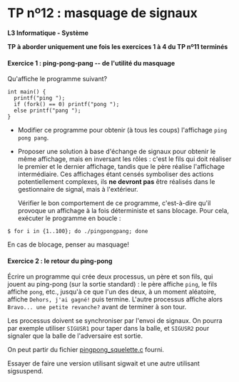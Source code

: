 TP nº12 : masquage de signaux
==================

**L3 Informatique - Système**

**TP à aborder uniquement une fois les exercices 1 à 4 du TP nº11 terminés**

#### Exercice 1 : ping-pong-pang -- de l'utilité du masquage

Qu'affiche le programme suivant? 
```
int main() {
  printf("ping ");
  if (fork() == 0) printf("pong ");
  else printf("pang ");
}
```

* Modifier ce programme pour obtenir (à tous les coups) l'affichage
  `ping pong pang`.

* Proposer une solution à base d'échange de signaux pour obtenir le même
  affichage, mais en inversant les rôles : c'est le fils qui doit
  réaliser le premier et le dernier affichage, tandis que le père réalise
  l'affichage intermédiaire. Ces affichages étant censés symboliser des
  actions potentiellement complexes, ils **ne devront pas** être réalisés
  dans le gestionnaire de signal, mais à l'extérieur.

  Vérifier le bon comportement de ce programme, c'est-à-dire qu'il provoque
  un affichage à la fois déterministe et sans blocage. Pour cela, exécuter le
  programme en boucle :
```
$ for i in {1..100}; do ./pingpongpang; done
```
  En cas de blocage, penser au masquage!


#### Exercice 2 : le retour du ping-pong

Écrire un programme qui crée deux processus, un père et son fils, qui
jouent au ping-pong (sur la sortie standard) : le père affiche `ping`, le
fils affiche `pong`, etc., jusqu'à ce que l'un des deux, à un moment
aléatoire, affiche `Dehors, j'ai gagné!` puis termine.  L'autre processus
affiche alors `Bravo... une petite revanche?` avant de terminer à son
tour.

Les processus doivent se synchroniser par l'envoi de signaux.  On pourra
par exemple utiliser `SIGUSR1` pour taper dans la balle, et `SIGUSR2`
pour signaler que la balle de l'adversaire est sortie.

On peut partir du fichier
[pingpong_squelette.c](pingpong_squelette.c) fourni.

Essayer de faire une version utilisant sigwait et une autre utilisant sigsuspend.